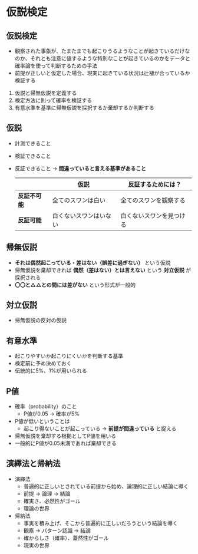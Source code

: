 # 仮説検定

## 仮説検定
* 観察された事象が、たまたまでも起こりうるようなことが起きているだけなのか、それとも注意に値するような特別なことが起きているのかをデータと確率論を使って判断するための手法
* 前提が正しいと仮定した場合、現実に起きている状況は辻褄が合っているか検証する

1. 仮説と帰無仮説を定義する
2. 検定方法に則って確率を検証する
3. 有意水準を基準に帰無仮説を採択するか棄却するか判断する

## 仮説
* 計測できること
* 検証できること
* 反証できること → __間違っていると言える基準があること__

  |                | 仮説                   | 反証するためには？       |
  | -------------- | ---------------------- | ------------------------ |
  | __反証不可能__ | 全てのスワンは白い     | 全てのスワンを観察する   |
  | __反証可能__   | 白くないスワンはいない | 白くないスワンを見つける |

## 帰無仮説
*  __それは偶然起こっている・差はない（誤差に過ぎない）__ という仮説
* 帰無仮説を棄却できれば __偶然（差はない）とは言えない__ という __対立仮説__ が採択される
* __〇〇と△△との間には差がない__ という形式が一般的

## 対立仮説
* 帰無仮説の反対の仮説

## 有意水準
* 起こりやすいか起こりにくいかを判断する基準
* 検定前に予め決めておく
* 伝統的に5%、1%が用いられる

## P値
* 確率（probability）のこと
  * P値が0.05 → 確率が5%
* P値が低いということは
  * 起こり得ないことが起こっている → __前提が間違っている__ と捉える
* 帰無仮説を棄却する根拠としてP値を用いる
* 一般的にP値が0.05未満であれば棄却できる

## 演繹法と帰納法
* 演繹法
  * 普遍的に正しいとされている前提から始め、論理的に正しい結論に導く
  * 前提 → 論理 → 結論
  * 確実さ、必然性がゴール
  * 理論の世界
* 帰納法
  * 事実を積み上げ、そこから普遍的に正しいだろうという結論を導く
  * 観察 → パターン認識 → 結論
  * 確からしさ（確率）、蓋然性がゴール
  * 現実の世界

